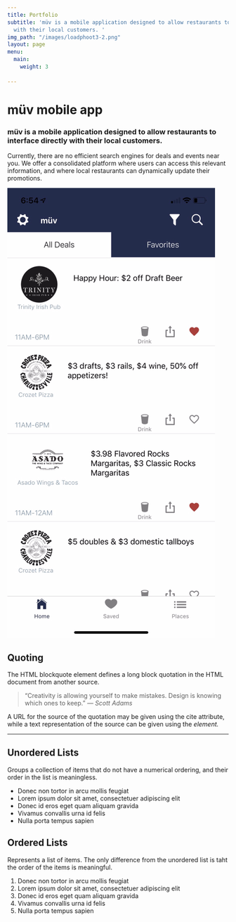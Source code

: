 ```yaml
---
title: Portfolio
subtitle: 'müv is a mobile application designed to allow restaurants to directly interface
  with their local customers. '
img_path: "/images/loadphoot3-2.png"
layout: page
menu:
  main:
    weight: 3

---
```

# müv mobile app

### **müv is a mobile application designed to allow restaurants to interface directly with their local customers.**

Currently, there are no efficient search engines for deals and events near you. We offer a consolidated platform where users can access this relevant information, and where local restaurants can dynamically update their promotions. 

![The first page a user sees.](/images/app_store_IMG4.jpg "Timeline Page")

## Quoting

The HTML blockquote element defines a long block quotation in the HTML document from another source.

> “Creativity is allowing yourself to make mistakes. Design is knowing which ones to keep.” <cite>― Scott Adams</cite>

A URL for the source of the quotation may be given using the cite attribute, while a text representation of the source can be given using the <cite> element.

<hr />

## Unordered Lists

Groups a collection of items that do not have a numerical ordering, and their order in the list is meaningless.

* Donec non tortor in arcu mollis feugiat
* Lorem ipsum dolor sit amet, consectetuer adipiscing elit
* Donec id eros eget quam aliquam gravida
* Vivamus convallis urna id felis
* Nulla porta tempus sapien

## Ordered Lists

Represents a list of items. The only difference from the unordered list is taht the order of the items is meaningful.

1. Donec non tortor in arcu mollis feugiat
2. Lorem ipsum dolor sit amet, consectetuer adipiscing elit
3. Donec id eros eget quam aliquam gravida
4. Vivamus convallis urna id felis
5. Nulla porta tempus sapien